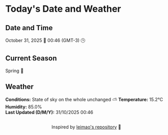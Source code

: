  # Today's Date and Weather
    
## Date and Time
October 31, 2025 📅
00:46 (GMT-3) 🕒

## Current Season
Spring 🌸
## Weather 
**Conditions:** State of sky on the whole unchanged ⛅
**Temperature:** 15.2°C  
**Humidity:** 85.0%  
**Last Updated (D/M/Y):** 31/10/2025 00:46
##
<div align="center">Inspired by <a href="https://github.com/leimao/What-Is-The-Date-Today">leimao's repository</a> 🌱</div>
